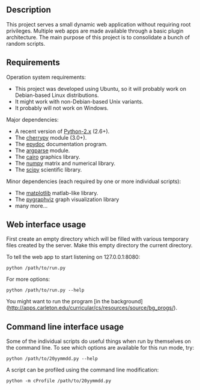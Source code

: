 Description
-----------

This project serves a small dynamic web application without
requiring root privileges.
Multiple web apps are made available through a basic plugin architecture.
The main purpose of this project is to consolidate a bunch of random scripts.


Requirements
------------

Operation system requirements:

* This project was developed using Ubuntu,
  so it will probably work on Debian-based Linux distributions.
* It might work with non-Debian-based Unix variants.
* It probably will not work on Windows.

Major dependencies:

* A recent version of [Python-2.x](http://www.python.org/) (2.6+).
* The [cherrypy](http://www.cherrypy.org/) module (3.0+).
* The [epydoc](http://epydoc.sourceforge.net/) documentation program.
* The [argparse](http://code.google.com/p/argparse/) module.
* The [cairo](http://www.cairographics.org/pycairo/) graphics library.
* The [numpy](http://numpy.scipy.org/) matrix and numerical library.
* The [scipy](http://www.scipy.org/) scientific library.

Minor dependencies
(each required by one or more individual scripts):

* The [matplotlib](http://matplotlib.sourceforge.net/) matlab-like library.
* The [pygraphviz](http://networkx.lanl.gov/pygraphviz/)
  graph visualization library
* many more...


Web interface usage
-------------------

First create an empty directory which will be filled
with various temporary files created by the server.
Make this empty directory the current directory.

To tell the web app to start listening on 127.0.0.1:8080:

    python /path/to/run.py

For more options:

    python /path/to/run.py --help

You might want to run the program [in the background]
(http://apps.carleton.edu/curricular/cs/resources/source/bg_progs/).


Command line interface usage
----------------------------

Some of the individual scripts do useful things
when run by themselves on the command line.
To see which options are available for this run mode, try:

    python /path/to/20yymmdd.py --help

A script can be profiled using the command line modification:

    python -m cProfile /path/to/20yymmdd.py
